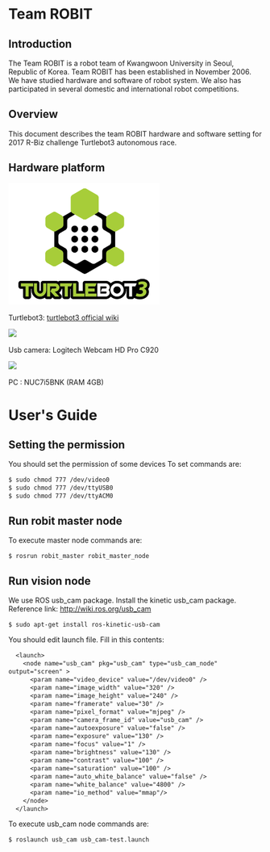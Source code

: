 # Team ROBIT
  ## Introduction
  The Team ROBIT is a robot team of Kwangwoon University in Seoul, Republic of Korea. Team ROBIT has been established in November 2006. We have studied hardware and software of robot system. We also has participated in several domestic and international robot competitions. 

  ## Overview
   This document describes the team ROBIT hardware and software setting for 2017 R-Biz challenge Turtlebot3 autonomous race.
  ## Hardware platform
  <img src="https://raw.githubusercontent.com/ROBOTIS-GIT/ROBOTIS-Documents/master/wiki-images/Turtlebot3/Turtlebot3_logo.jpg" width="300">
  
  Turtlebot3: [turtlebot3 official wiki](http://turtlebot3.readthedocs.io/en/latest/)
  
   <img src="http://buyings.co.kr/shop/data/goods/1501522796_549003.m.jpg" width="300">
   
   Usb camera: Logitech Webcam HD Pro C920
   
   <img src="http://shop1.phinf.naver.net/20170511_41/nmp_1494490738679tqETF_JPEG/11494418960286917_722889021.jpg" width="300">
   
   PC : NUC7i5BNK (RAM 4GB)
   

# User's Guide

  ## Setting the permission
  You should set the permission of some devices
  To set commands are:
    
    $ sudo chmod 777 /dev/video0
    $ sudo chmod 777 /dev/ttyUSB0
    $ sudo chmod 777 /dev/ttyACM0
    

  ## Run robit master node
  To execute master node commands are:

    $ rosrun robit_master robit_master_node
    
  ## Run vision node
  We use ROS usb_cam package. Install the kinetic usb_cam package. 
  Reference link: http://wiki.ros.org/usb_cam
  
    $ sudo apt-get install ros-kinetic-usb-cam
  
  You should edit launch file. Fill in this contents:
    
      <launch>
        <node name="usb_cam" pkg="usb_cam" type="usb_cam_node" output="screen" >
          <param name="video_device" value="/dev/video0" />
          <param name="image_width" value="320" />
          <param name="image_height" value="240" />
          <param name="framerate" value="30" />
          <param name="pixel_format" value="mjpeg" />
          <param name="camera_frame_id" value="usb_cam" />
          <param name="autoexposure" value="false" />
          <param name="exposure" value="130" />
          <param name="focus" value="1" />
          <param name="brightness" value="130" />
          <param name="contrast" value="100" />
          <param name="saturation" value="100" />
          <param name="auto_white_balance" value="false" />
          <param name="white_balance" value="4800" />
          <param name="io_method" value="mmap"/>
        </node>
      </launch>
  
  To execute usb_cam node commands are:
    
    $ roslaunch usb_cam usb_cam-test.launch 
        
